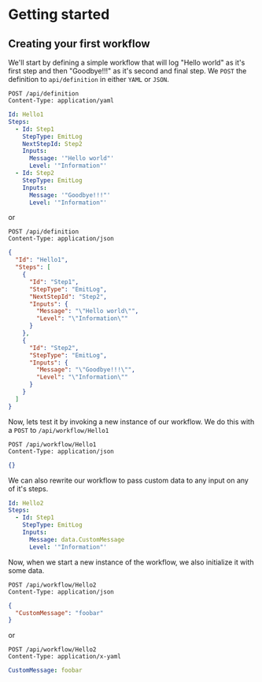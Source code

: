 # Getting started

## Creating your first workflow

We'll start by defining a simple workflow that will log "Hello world" as it's first step and then "Goodbye!!!" as it's second and final step. We `POST` the definition to `api/definition` in either `YAML` or `JSON`.

```http
POST /api/definition
Content-Type: application/yaml
```

```yml
Id: Hello1
Steps:
  - Id: Step1
    StepType: EmitLog
    NextStepId: Step2
    Inputs:
      Message: '"Hello world"'
      Level: '"Information"'
  - Id: Step2
    StepType: EmitLog
    Inputs:
      Message: '"Goodbye!!!"'
      Level: '"Information"'
```

or

```http
POST /api/definition
Content-Type: application/json
```

```json
{
  "Id": "Hello1",
  "Steps": [
    {
      "Id": "Step1",
      "StepType": "EmitLog",
      "NextStepId": "Step2",
      "Inputs": {
        "Message": "\"Hello world\"",
        "Level": "\"Information\""
      }
    },
    {
      "Id": "Step2",
      "StepType": "EmitLog",
      "Inputs": {
        "Message": "\"Goodbye!!!\"",
        "Level": "\"Information\""
      }
    }
  ]
}
```

Now, lets test it by invoking a new instance of our workflow.
We do this with a `POST` to `/api/workflow/Hello1`

```
POST /api/workflow/Hello1
Content-Type: application/json
```

```json
{}
```

We can also rewrite our workflow to pass custom data to any input on any of it's steps.

```yml
Id: Hello2
Steps:
  - Id: Step1
    StepType: EmitLog
    Inputs:
      Message: data.CustomMessage
      Level: '"Information"'
```

Now, when we start a new instance of the workflow, we also initialize it with some data.

```
POST /api/workflow/Hello2
Content-Type: application/json
```

```json
{
  "CustomMessage": "foobar"
}
```

or

```
POST /api/workflow/Hello2
Content-Type: application/x-yaml
```

```yaml
CustomMessage: foobar
```
